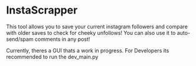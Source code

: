 # InstaScrapper
This tool allows you to save your current instagram followers and compare with older saves to check for cheeky unfollows! 
You can also use it to auto-send/spam comments in any post!

Currently, theres a GUI thats a work in progress. For Developers its recommended to run the dev_main.py

